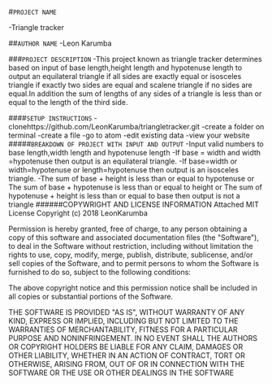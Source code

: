 #`PROJECT NAME`

-Triangle tracker

##`AUTHOR NAME`
-Leon Karumba

###`PROJECT DESCRIPTION`
-This project known as  triangle tracker determines based on input of base length,height length and hypotenuse length to output an equilateral triangle if all sides are exactly equal or isosceles triangle if exactly two sides are equal and scalene triangle if no sides are equal.In addition the sum of lengths of any sides of a triangle is less than or equal to the length of the third side.

####`SETUP INSTRUCTIONS`
-clonehttps://github.com/LeonKarumba/triangletracker.git
-create a folder on terminal
-create a file
-go to atom
-edit existing data
-view your website
#####`BREAKDOWN OF PROJECT WITH INPUT AND OUTPUT`
-Input valid numbers to base length,width length and hypotenuse length
-If base = width  and width =hypotenuse then output is an equilateral triangle.
-If base=width or width=hypotenuse or length=hypotenuse then output is an isosceles triangle.
-The sum of base + height  is less than or equal to hypotenuse or The sum of base + hypotenuse  is less than or equal to height or The sum of hypotenuse + height  is less than or equal to base then output is not a triangle
######COPYWRIGHT AND LICENSE INFORMATION
Attached MIT License
Copyright (c) 2018 LeonKarumba

Permission is hereby granted, free of charge, to any person obtaining a copy of this software and associated documentation files (the "Software"), to deal in the Software without restriction, including without limitation the rights to use, copy, modify, merge, publish, distribute, sublicense, and/or sell copies of the Software, and to permit persons to whom the Software is furnished to do so, subject to the following conditions:

The above copyright notice and this permission notice shall be included in all copies or substantial portions of the Software.

THE SOFTWARE IS PROVIDED "AS IS", WITHOUT WARRANTY OF ANY KIND, EXPRESS OR IMPLIED, INCLUDING BUT NOT LIMITED TO THE WARRANTIES OF MERCHANTABILITY, FITNESS FOR A PARTICULAR PURPOSE AND NONINFRINGEMENT. IN NO EVENT SHALL THE AUTHORS OR COPYRIGHT HOLDERS BE LIABLE FOR ANY CLAIM, DAMAGES OR OTHER LIABILITY, WHETHER IN AN ACTION OF CONTRACT, TORT OR OTHERWISE, ARISING FROM, OUT OF OR IN CONNECTION WITH THE SOFTWARE OR THE USE OR OTHER DEALINGS IN THE SOFTWARE
